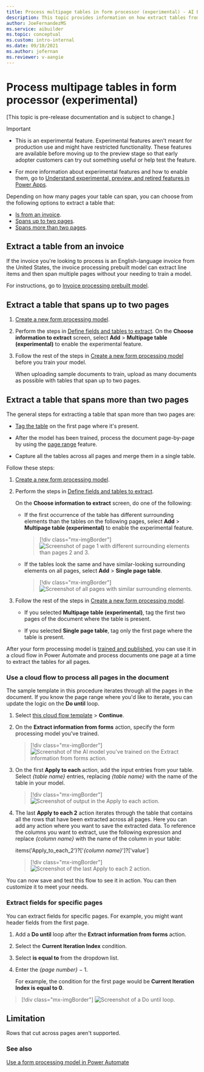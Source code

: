```yaml
---
title: Process multipage tables in form processor (experimental) - AI Builder | Microsoft Docs
description: This topic provides information on how extract tables from an invoice, and tables that span fewer or greater than two pages, in AI Builder.
author: JoeFernandezMS
ms.service: aibuilder
ms.topic: conceptual
ms.custom: intro-internal
ms.date: 09/10/2021
ms.author: jofernan
ms.reviewer: v-aangie
---
```


# Process multipage tables in form processor (experimental)

[This topic is pre-release documentation and is subject to change.]

> [!IMPORTANT]
> - This is an experimental feature. Experimental features aren't meant for production use and might have restricted functionality. These features are available before moving up to the preview stage so that early adopter customers can try out something useful or help test the feature.
> 
> - For more information about experimental features and how to enable them, go to [Understand experimental, preview, and retired features in Power Apps](/powerapps/maker/canvas-apps/working-with-experimental-preview).

Depending on how many pages your table can span, you can choose from the following options to extract a table that:<!--note from editor: Edit to fix misplaced modifier, and to avoid "there are" and "leverage" (both via Microsoft Writing Style Guide).-->

- [Is from an invoice](#extract-a-table-from-an-invoice).
- [Spans up to two pages](#extract-a-table-that-spans-up-to-two-pages).
- [Spans more than two pages](#extract-a-table-that-spans-more-than-two-pages).

## Extract a table from an invoice

If the invoice you're looking to process is an English-language<!--note from editor: Suggested.--> invoice from the United States, the invoice processing prebuilt model can extract line items and then span multiple pages without your needing to train a model.

For instructions, go to [Invoice processing prebuilt model](prebuilt-invoice-processing.md).

## Extract a table that spans up to two pages

1. [Create a new form processing model](create-form-processing-model.md).

1. Perform the steps in [Define fields and tables to extract](create-form-processing-model.md#define-fields-and-tables-to-extract). On the **Choose information to extract** screen, select **Add** > **Multipage table (experimental)** to enable the experimental feature.

1. Follow the rest of the steps in [Create a new form processing model](create-form-processing-model.md) before you train your model.

    When uploading sample documents to train, upload as many documents as possible with tables that span up to two pages.

## Extract a table that spans more than two pages
<!--note from editor: Recommend not using "we recommend" because this is a new feature that the reader probably knows nothing about yet, so there aren't a lot of alternative methods floating around. Also, I couldn't figure out how these first steps related to the procedure that follows. -->
The general steps for extracting a table that span more than two pages are:

- [Tag the table](create-form-processing-model.md#tag-tables) on the first page where it's present.

- After the model has been trained, process the document page-by-page by using the [page range](form-processing-model-in-flow.md#page-range) feature.

- Capture all the tables across all pages and merge them in a single table.

Follow these steps:<!--note from editor: I don't know what this procedure heading should say because I'm not sure how much it covers of the process described above.-->

1.	[Create a new form processing model](create-form-processing-model.md).

2.	Perform the steps in [Define fields and tables to extract](create-form-processing-model.md#define-fields-and-tables-to-extract).

    On the **Choose information to extract** screen, do one of the following:

    - If the first occurrence of the table has different surrounding elements than the tables on the following pages, select **Add** > **Multipage table (experimental)** to enable the experimental feature.

        > [!div class="mx-imgBorder"]
        > ![Screenshot of page 1 with different surrounding elements than pages 2 and 3.](media/form-processing-multipage/table-page-1.png "Page 1 with different surrounding elements")

    - If the tables look the same and have similar-looking surrounding elements on all pages, select **Add** > **Single page table**.

        > [!div class="mx-imgBorder"]
        > ![Screenshot of all pages with similar surrounding elements.](media/form-processing-multipage/table-all-pages.png "All pages with similar surrounding elements")

1.	Follow the rest of the steps in [Create a new form processing model](create-form-processing-model.md).<!--note from editor: Edit okay? I thought this should echo the previous procedure. Also, the form-processing-train.md topic doesn't actually address tagging. -->

    - If you selected **Multipage table (experimental)**, tag the first two pages of the document where the table is present. 

    - If you selected **Single page table**, tag only the first page where the table is present.

After your form processing model is [trained and published](form-processing-train.md), you can use it in a cloud flow in Power Automate and process documents one page at a time to extract the tables for all pages.

### Use a cloud flow to process all pages in the document

The sample template in this procedure iterates through all the pages in the document. If you know the page range where you'd like to iterate, you can update the logic on the **Do until** loop.
<!--note from editor: I removed "en-us" because this link works without it. Note that there's a typo in the name of the template ("than-span" should be "that-span...") - is there any way to fix that?-->
1. Select [this cloud flow template](https://preview.flow.microsoft.com/galleries/public/templates/59284c1735b745dda07032720f31de47/use-form-processing-to-extract-tables-than-span-across-multiple-pages/) > **Continue**.

1. On the **Extract information from forms** action, specify the form processing model you've trained.

    > [!div class="mx-imgBorder"]
    > ![Screenshot of the AI model you've trained on the Extract information from forms action.](media/form-processing-multipage/extract-info.png "AI model you've trained on the 'Extract information from forms' action")

1. On the first **Apply to each** action, add the input entries from your table. Select *{table name}* entries, replacing *{table name}* with the name of the table in your model.<!--note from editor: Edit okay? I wasn't sure what these two bullets were saying. If this isn't right, is "should" the right word? It should <haha> be reserved for something that's optional but recommended.-->

    > [!div class="mx-imgBorder"]
    > ![Screenshot of output in the Apply to each action.](media/form-processing-multipage/apply-to-each.png "Output in the 'Apply to each' action")

1. The last **Apply to each 2** action iterates through the table that contains all the rows that have been extracted across all pages. Here you can add any action where you want to save the extracted data.<!--note from editor: I'm not sure what "where" means here. Does it mean you can add an action to define the location where the data should be saved?--> To reference the columns<!--note from editor: Is plural correct here? If so, would it be helpful to give an example of that type of expression also?--> you want to extract, use the following expression and replace *{column name}* with the name of the column in your table:

    items('Apply_to_each_2')?['*{column name}*']?['value']

    > [!div class="mx-imgBorder"]
    > ![Screenshot of the last Apply to each 2 action.](media/form-processing-multipage/apply-to-each-2.png "The last 'Apply to each 2' action")

You can now save and test this flow to see it in action. You can then customize it to meet your needs.

### Extract fields for specific pages

You can extract fields for specific pages. For example, you might want header fields from the first page.

1. Add a **Do until** loop after the **Extract information from forms** action.

1. Select the **Current Iteration Index** condition.

1. Select **is equal to** from the dropdown list.

1. Enter the *{page number}* &minus; 1.

   For example, the condition for the first page would be **Current Iteration Index is equal to 0**.

> [!div class="mx-imgBorder"]
> ![Screenshot of a Do until loop.](media/form-processing-multipage/do-until.png "Example of the 'Do until' loop")

## Limitation

Rows that cut across pages<!--note from editor: What does this mean?--> aren't supported.

### See also

[Use a form processing model in Power Automate](form-processing-model-in-flow.md)

